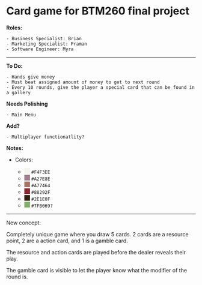 # Card game for BTM260 final project

**Roles:**

    - Business Specialist: Brian
    - Marketing Specialist: Praman
    - Software Engineer: Myra

---

**To Do:**

    - Hands give money
    - Must beat assigned amount of money to get to next round
    - Every 10 rounds, give the player a special card that can be found in a gallery

**Needs Polishing**

    - Main Menu

**Add?**

    - Multiplayer functionatlity?

**Notes:**

- Colors:

    - <span style="display:inline-block;width:15px;height:15px;background-color:#F4F3EE;"></span> `#F4F3EE`
    - <span style="display:inline-block;width:15px;height:15px;background-color:#A27E8E;"></span> `#A27E8E`
    - <span style="display:inline-block;width:15px;height:15px;background-color:#A77464;"></span> `#A77464`
    - <span style="display:inline-block;width:15px;height:15px;background-color:#88292F;"></span> `#88292F`
    - <span style="display:inline-block;width:15px;height:15px;background-color:#2E1E0F;"></span> `#2E1E0F`
    - <span style="display:inline-block;width:15px;height:15px;background-color:#7FB069;"></span> `#7FB069?`

---

New concept:

Completely unique game where you draw 5 cards. 2 cards are a resource point, 2 are a action card, and 1 is a gamble card.

The resource and action cards are played before the dealer reveals their play.

The gamble card is visible to let the player know what the modifier of the round is.